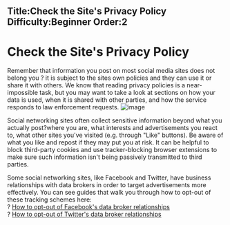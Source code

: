 Title:Check the Site's Privacy Policy
Difficulty:Beginner
Order:2
---
# Check the Site's Privacy Policy

Remember that information you post on most social media sites does not belong you ? it is subject to the sites own policies and they can use it or share it with others. We know that reading privacy policies is a near-impossible task, but you may want to take a look at sections on how your data is used, when it is shared with other parties, and how the service responds to law enforcement requests.
![image](socialb2.png)

Social networking sites often collect sensitive information beyond what you actually post?where you are, what interests and advertisements you react to, what other sites you've visited (e.g. through "Like" buttons). Be aware of what you like and repost if they may put you at risk. It can be helpful to block third-party cookies and use tracker-blocking browser extensions to make sure such information isn't being passively transmitted to third parties.

Some social networking sites, like Facebook and Twitter, have business relationships with data brokers in order to target advertisements more effectively. You can see guides that walk you through how to opt-out of these tracking schemes here:  
? [How to opt-out of Facebook's data broker relationships](https://www.eff.org/deeplinks/2013/02/howto-opt-out-databrokers-showing-your-targeted-advertisements-facebook)  
? [How to opt-out of Twitter's data broker relationships](https://www.eff.org/deeplinks/2013/07/how-opt-out-twitters-tailored-advertisements-and-more)
